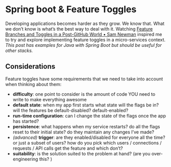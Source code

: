 # Spring boot & Feature Toggles

Developing applications becomes harder as they grow. We know that. What we don’t know is what’s the best way to deal with it. Watching [Feature Branches and Toggles in a Post-GitHub World • Sam Newman](https://www.youtube.com/watch?v=lqRQYEHAtpk) inspired me to try and explore implementing feature toggles in a micro-services context. *This post has examples for Java with Spring Boot but should be useful for other stacks.*

## Considerations

Feature toggles have some requirements that we need to take into account when thinking about them:

* **difficulty**: one point to consider is the amount of code YOU need to write to make everything awesome
* **default state**: when my app first starts what state will the flags be in? will the features be default-disabled? default-enabled?
* **run-time configuration**: can I change the state of the flags once the app has started?
* **persistence**: what happens when my service restarts? do all the flags reset to their initial state? do they maintain any changes I’ve made?
* *(advanced)* **trigger**: are they enabled/disabled for everyone all the time? or just a subset of users? how do you pick which users / connections / requests / API calls get the feature and which don’t?
* **suitability**: is the solution suited to the problem at hand? (are you over-engineering this? )